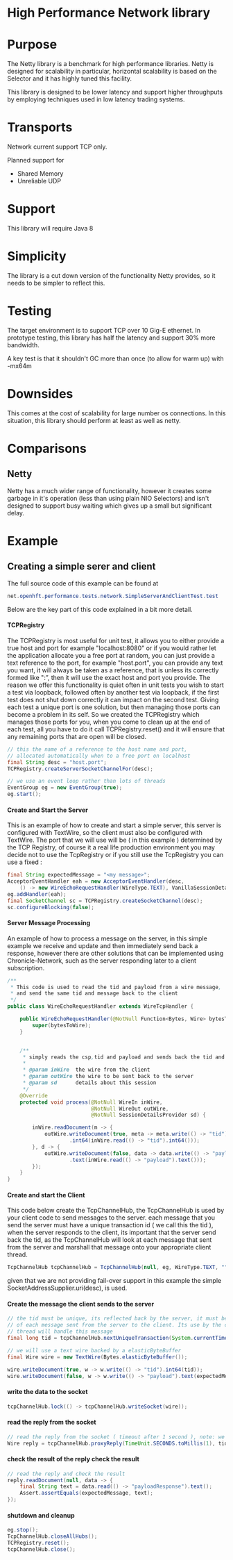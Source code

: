 High Performance Network library
===

# Purpose
The Netty library is a benchmark for high performance libraries. 
    Netty is designed for scalability in particular, horizontal scalability is
    based on the Selector and it has highly tuned this facility.
   
This library is designed to be lower latency and support higher throughputs 
    by employing techniques used in low latency trading systems.
    
# Transports
Network current support TCP only. 
 
Planned support for
* Shared Memory
* Unreliable UDP

# Support
This library will require Java 8
   
# Simplicity
The library is a cut down version of the functionality Netty provides, 
    so it needs to be simpler to reflect this.
   
# Testing
The target environment is to support TCP over 10 Gig-E ethernet.  In prototype
    testing, this library has half the latency and support 30% more bandwidth.
    
A key test is that it shouldn't GC more than once (to allow for warm up) with -mx64m

# Downsides
This comes at the cost of scalability for large number os connections.
     In this situation, this library should perform at least as well as netty.

# Comparisons

## Netty
Netty has a much wider range of functionality, however it creates some 
   garbage in it's operation (less than using plain NIO Selectors) and isn't 
   designed to support busy waiting which gives up a small but significant delay.


# Example
## Creating a simple serer and client


The full source code of this example can be found at

```java
net.openhft.performance.tests.network.SimpleServerAndClientTest.test
```

Below are the key part of this code explained in a bit more detail.

#### TCPRegistry

The TCPRegistry is most useful for unit test, it allows you to either provide a true host and port for example "localhost:8080" or if you would
rather let the application allocate you a free port at random, you can just provide a text reference to the port,
for example "host.port", you can provide any text you want, it will always be taken as a reference,
that is unless its correctly formed like "<hostname>:<port>”, then it will use the exact host and port you provide.
The reason we offer this functionality is quiet often in unit tests you wish to start a test via loopback,
followed often by another test via loopback, if the first test does not shut down correctly it can impact on the
second test. Giving each test a unique port is one solution, but then managing those ports can become a problem
in its self. So we created the TCPRegistry which manages those ports for you, when you come to clean up at the end
of each test, all you have to do it call TCPRegistry.reset() and it will ensure that any remaining ports that
are open will be closed.

```java
// this the name of a reference to the host name and port,
// allocated automatically when to a free port on localhost
final String desc = "host.port";
TCPRegistry.createServerSocketChannelFor(desc);

// we use an event loop rather than lots of threads
EventGroup eg = new EventGroup(true);
eg.start();
```

#### Create and Start the Server

This is an example of how to create and start a simple server, this server is configured with TextWire, so
the client must also be configured with TextWire. The port that we will use will be ( in this example ) determined
by the TCP Registry, of course it a real life production environment you may decide not to use the
TcpRegistry or if you still use the TcpRegistry you can use a fixed <host>:<port>

```java
final String expectedMessage = "<my message>";
AcceptorEventHandler eah = new AcceptorEventHandler(desc,
    () -> new WireEchoRequestHandler(WireType.TEXT), VanillaSessionDetails::new, 0, 0);
eg.addHandler(eah);
final SocketChannel sc = TCPRegistry.createSocketChannel(desc);
sc.configureBlocking(false);
```

#### Server Message Processing

An example of how to process a message on the server, in this simple example we
receive and update and then immediately send back a response, however there are
other solutions that can be implemented using Chronicle-Network, such as the server
responding later to a client subscription.


```java
/**
 * This code is used to read the tid and payload from a wire message,
 * and send the same tid and message back to the client
 */
public class WireEchoRequestHandler extends WireTcpHandler {

    public WireEchoRequestHandler(@NotNull Function<Bytes, Wire> bytesToWire) {
        super(bytesToWire);
    }


    /**
     * simply reads the csp,tid and payload and sends back the tid and payload
     *
     * @param inWire  the wire from the client
     * @param outWire the wire to be sent back to the server
     * @param sd      details about this session
     */
    @Override
    protected void process(@NotNull WireIn inWire,
                           @NotNull WireOut outWire,
                           @NotNull SessionDetailsProvider sd) {

        inWire.readDocument(m -> {
            outWire.writeDocument(true, meta -> meta.write(() -> "tid")
                    .int64(inWire.read(() -> "tid").int64()));
        }, d -> {
            outWire.writeDocument(false, data -> data.write(() -> "payloadResponse")
                    .text(inWire.read(() -> "payload").text()));
        });
    }
}
```


#### Create and start the Client

This code below create the TcpChannelHub, the TcpChannelHub is used by your client code to send messages to the server.
each message that you send the server must have a unique transaction id ( we call this the tid ), when the server responds to
the client, its important that the server send back the tid, as the TcpChannelHub will look at each message
that sent from the server and marshall that message onto your appropriate client thread.


```java
TcpChannelHub tcpChannelHub = TcpChannelHub(null, eg, WireType.TEXT, "", SocketAddressSupplier.uri(desc), false);
```

given that we are not providing fail-over support in this example the simple SocketAddressSupplier.uri(desc), is used.


#### Create the message the client sends to the server
```java
// the tid must be unique, its reflected back by the server, it must be at the start
// of each message sent from the server to the client. Its use by the client to identify which
// thread will handle this message
final long tid = tcpChannelHub.nextUniqueTransaction(System.currentTimeMillis());

// we will use a text wire backed by a elasticByteBuffer
final Wire wire = new TextWire(Bytes.elasticByteBuffer());

wire.writeDocument(true, w -> w.write(() -> "tid").int64(tid));
wire.writeDocument(false, w -> w.write(() -> "payload").text(expectedMessage));
```

#### write the data to the socket
```java
tcpChannelHub.lock(() -> tcpChannelHub.writeSocket(wire));
```

#### read the reply from the socket
```java
// read the reply from the socket ( timeout after 1 second ), note: we have to pass the tid
Wire reply = tcpChannelHub.proxyReply(TimeUnit.SECONDS.toMillis(1), tid);
```

####  check the result of the reply check the result
```java
// read the reply and check the result
reply.readDocument(null, data -> {
    final String text = data.read(() -> "payloadResponse").text();
    Assert.assertEquals(expectedMessage, text);
});
```


#### shutdown and cleanup
```java
eg.stop();
TcpChannelHub.closeAllHubs();
TCPRegistry.reset();
tcpChannelHub.close();
```



